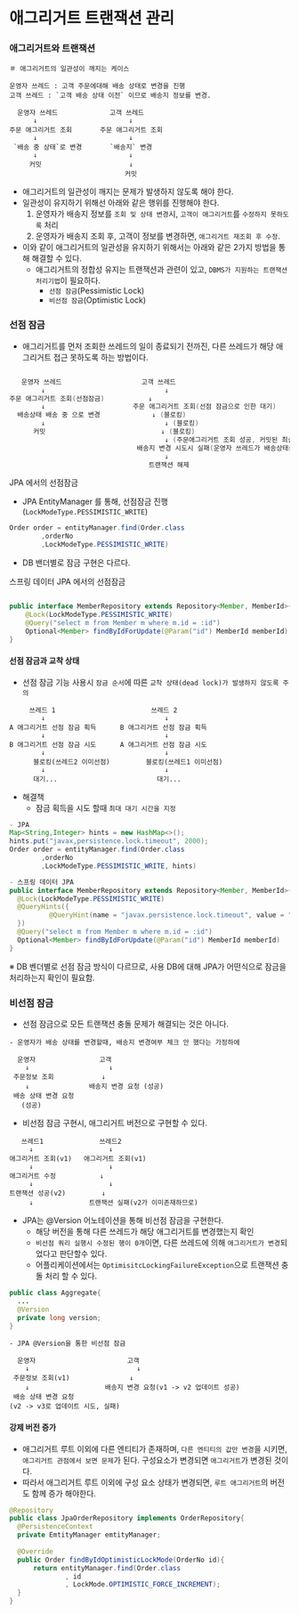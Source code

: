 # 애그리거트 트랜잭션 관리

### 애그리거트와 트랜잭션
````
＃ 애그리거트의 일관성이 깨지는 케이스

운영자 쓰레드 : 고객 주문에대해 배송 상태로 변경을 진행
고객 쓰레드 : `고객 배송 상태 이전` 이므로 배송지 정보를 변경.

  운영자 쓰레드             고객 쓰레드
      ↓                       ↓
주문 애그리거트 조회       주문 애그리거트 조회
      ↓                       ↓
 `배송 중 상태`로 변경       `배송지` 변경
      ↓                       ↓
     커밋                      ↓
                             커밋                                   
````
- 애그리거트의 일관성이 깨지는 문제가 발생하지 않도록 해야 한다.
- 일관성이 유지하기 위해선 아래와 같은 행위를 진행해야 한다.
  1. 운영자가 배송지 정보를 `조회 및 상태 변경`시, `고객이 애그리거트`를 `수정하지 못하도록` 처리
  2. 운영자가 배송지 조회 후, 고객이 정보를 변경하면, `애그리거트 재조회 후 수정`.
- 이와 같이 애그리거트의 일관성을 유지하기 위해서는 아래와 같은 2가지 방법을 통해 해결할 수 있다.
  - 애그리거트의 정합성 유지는 트랜잭션과 관련이 있고, `DBMS가 지원하는 트랜잭션 처리기법`이 필요하다.
    - `선점 잠금`(Pessimistic Lock)
    - `비선점 잠금`(Optimistic Lock)

### 선점 잠금
- 애그리거트를 먼저 조회한 쓰레드의 일이 종료되기 전까진, 다른 쓰레드가 해당 애그리거트 접근 못하도록 하는 방법이다.
```java

   운영자 쓰레드                    고객 쓰레드
        ↓                              ↓
주문 애그리거트 조회(선점잠금)           ↓
        ↓                      주문 애그리거트 조회(선점 잠금으로 인한 대기)
  배송상태 배송 중 으로 변경             ↓ (블로킹) 
        ↓                              ↓ (블로킹)
      커밋                             ↓ (블로킹)
                                       ↓ (주문애그리거트 조회 성공, 커밋된 최신데이터 조회함) 
                                배송지 변경 시도시 실패(운영자 쓰레드가 배송상태를 배송 중 으로 변경을 진행했으므로)
                                       ↓ 
                                   트랜잭션 해제
````
JPA 에서의 선점잠금
- JPA EntityManager 를 통해, 선점잠금 진행 (`LockModeType.PESSIMISTIC_WRITE`)
````JAVA
Order order = entityManager.find(Order.class
        ,orderNo
        ,LockModeType.PESSIMISTIC_WRITE)
````
- DB 밴더별로 잠금 구현은 다르다.

스프링 데이터 JPA 에서의 선점잠금
````JAVA

public interface MemberRepository extends Repository<Member, MemberId>{
    @Lock(LockModeType.PESSIMISTIC_WRITE)
    @Query("select m from Member m where m.id = :id")
    Optional<Member> findByIdForUpdate(@Param("id") MemberId memberId)
}
````


#### 선점 잠금과 교착 상태
- 선점 잠금 기능 사용시 `잠금 순서`에 따른 `교착 상태(dead lock)가 발생하지 않도록 주의`
````
     쓰레드 1                        쓰레드 2
        ↓                              ↓
A 애그리거트 선점 잠금 획득      B 애그리거트 선점 잠금 획득
        ↓                              ↓
B 애그리거트 선점 잠금 시도      A 애그리거트 선점 잠금 시도
        ↓                              ↓
      블로킹(쓰레드2 이미선점)         블로킹(쓰레드1 이미선점)  
        ↓                              ↓
      대기...                         대기...  
````
- 해결책
  - 잠금 획득을 시도 할때 `최대 대기 시간을 지정`
````JAVA
- JPA
Map<String,Integer> hints = new HashMap<>();
hints.put("javax,persistence.lock.timeout", 2000);
Order order = entityManager.find(Order.class
        ,orderNo
        ,LockModeType.PESSIMISTIC_WRITE, hints)
````
````JAVA
- 스프링 데이터 JPA
public interface MemberRepository extends Repository<Member, MemberId>{
  @Lock(LockModeType.PESSIMISTIC_WRITE)
  @QueryHints({
          @QueryHint(name = "javax.persistence.lock.timeout", value = "2000")
  })
  @Query("select m from Member m where m.id = :id")
  Optional<Member> findByIdForUpdate(@Param("id") MemberId memberId)
}
````
※ DB 벤더별로 선점 잠금 방식이 다르므로, 사용 DB에 대해 JPA가 어떤식으로 잠금을 처리하는지 확인이 필요함.

### 비선점 잠금
- 선점 잠금으로 모든 트랜잭션 충돌 문제가 해결되는 것은 아니다.
````
- 운영자가 배송 상태를 변경할때, 배송지 변경여부 체크 안 했다는 가정하에

  운영자                고객
    ↓                    ↓
 주문정보 조회            ↓
    ↓               배송지 변경 요청 (성공)
 배송 상태 변경 요청   
   (성공) 

````
- 비선점 잠금 구현시, 애그리거트 버전으로 구현할 수 있다.
````
   쓰레드1              쓰레드2
     ↓                   ↓
애그리거트 조회(v1)   애그리거트 조회(v1)
     ↓                   ↓
애그리거트 수정           ↓
     ↓                   ↓
트랜잭션 성공(v2)         ↓     
     ↓              트랜잭션 실패(v2가 이미존재하므로)
````
- JPA는 @Version 어노테이션을 통해 비선점 잠금을 구현한다.
  - 해당 버전을 통해 다른 쓰레드가 해당 애그리거트를 변경했는지 확인
  - `비선점 쿼리 실행시 수정된 행이 0개`이면, 다른 쓰레드에 의해 `애그리거트가 변경`되었다고 판단할수 있다. 
  - 어플리케이션에서는 `OptimisitcLockingFailureException`으로 트랜잭션 충돌 처리 할 수 있다.

````JAVA
public class Aggregate{
  ...
  @Version
  private long version;
}
````
````
- JPA @Version을 통한 비선점 잠금

  운영자                       고객
    ↓                           ↓
 주문정보 조회(v1)               ↓
    ↓                   배송지 변경 요청(v1 -> v2 업데이트 성공)
 배송 상태 변경 요청   
(v2 -> v3로 업데이트 시도, 실패) 
````
#### 강제 버전 증가
- 애그리거트 루트 이외에 다른 엔티티가 존재하며, `다른 엔티티의 값만 변경`을 시키면, `애그리거트 관점에서 보면 문제`가 된다. 구성요소가 변경되면 `애그리거트`가 변경된 것이다.
- 따라서 애그리거트 루트 이외에 구성 요소 상태가 변경되면, `루트 애그리거트`의 버전도 함께 증가 해야한다.
````java
@Repository
public class JpaOrderRepository implements OrderRepository{ 
  @PersistenceContext
  private EmtityManager emtityManager;
  
  @Override
  public Order findByIdOptimisticLockMode(OrderNo id){
      return entityManager.find(Order.class
              , id
              , LockMode.OPTIMISTIC_FORCE_INCREMENT);
  }
}
````